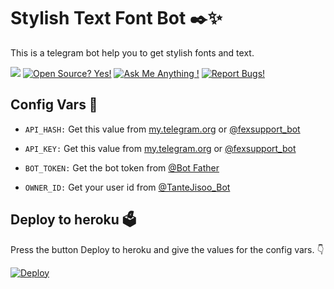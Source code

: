 # Stylish Text Font Bot ✒️✨
This is a telegram bot help you to get stylish fonts and text.

<a href="https://telegram.dog/StylishTexts_Bot"><img src="https://img.shields.io/badge/Telegram-Bot-blue.svg?logo=telegram"></a>
[![Open Source? Yes!](https://badgen.net/badge/Open%20Source%20%3F/Yes/yellow?icon=github)](https://github.com/ferikunn/Stylish-Text-Bot)
[![Ask Me Anything !](https://img.shields.io/badge/🤔%20Ask%20me-anything-1abc9c.svg)](https://telegram.dog/xflicks)
[![Report Bugs!](https://badgen.net/badge/🐞%20Report%20/Bugs/red)](https://telegram.dog/masukajaudhh)

## Config Vars 🤖

- `API_HASH:` Get this value from [my.telegram.org](https://my.telegram.org) or [@fexsupport_bot](https://t.me/fexsupport_bot)

- `API_KEY:` Get this value from [my.telegram.org](https://my.telegram.org) or [@fexsupport_bot](https://t.me/fexsupport_bot)

- `BOT_TOKEN:` Get the bot token from [@Bot Father](https://t.me/BotFather)

- `OWNER_ID:` Get your user id from [@TanteJisoo_Bot](https://t.me/TanteJisoo_Bot)

## Deploy to heroku 🗳
Press the button Deploy to heroku and give the values for the config vars. 👇

[![Deploy](https://www.herokucdn.com/deploy/button.svg)](https://heroku.com/deploy?template=https://github.com/BeeKingg/Stylish-Text)

